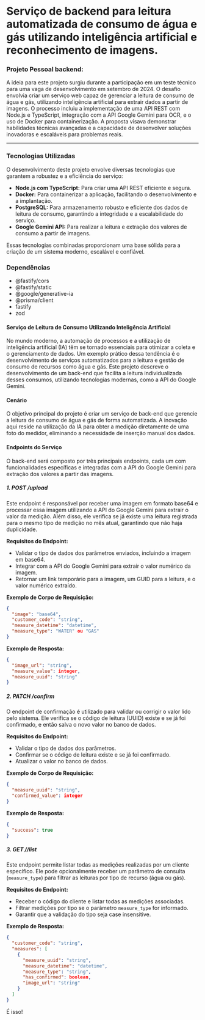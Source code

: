 # Serviço de backend para leitura automatizada de consumo de água e gás utilizando inteligência artificial e reconhecimento de imagens.

### Projeto Pessoal backend:

A ideia para este projeto surgiu durante a participação em um teste técnico para uma vaga de desenvolvimento em setembro de 2024. O desafio envolvia criar um serviço web capaz de gerenciar a leitura de consumo de água e gás, utilizando inteligência artificial para extrair dados a partir de imagens. O processo incluiu a implementação de uma API REST com Node.js e TypeScript, integração com a API Google Gemini para OCR, e o uso de Docker para containerização. A proposta visava demonstrar habilidades técnicas avançadas e a capacidade de desenvolver soluções inovadoras e escaláveis para problemas reais.

---

### Tecnologias Utilizadas

O desenvolvimento deste projeto envolve diversas tecnologias que garantem a robustez e a eficiência do serviço:

- **Node.js com TypeScript:** Para criar uma API REST eficiente e segura.
- **Docker:** Para containerizar a aplicação, facilitando o desenvolvimento e a implantação.
- **PostgreSQL:** Para armazenamento robusto e eficiente dos dados de leitura de consumo, garantindo a integridade e a escalabilidade do serviço.
- **Google Gemini API:** Para realizar a leitura e extração dos valores de consumo a partir de imagens.

Essas tecnologias combinadas proporcionam uma base sólida para a criação de um sistema moderno, escalável e confiável.

### Dependências

- @fastify/cors
- @fastify/static
- @google/generative-ia
- @prisma/client
- fastify
- zod

#### Serviço de Leitura de Consumo Utilizando Inteligência Artificial

No mundo moderno, a automação de processos e a utilização de inteligência artificial (IA) têm se tornado essenciais para otimizar a coleta e o gerenciamento de dados. Um exemplo prático dessa tendência é o desenvolvimento de serviços automatizados para a leitura e gestão de consumo de recursos como água e gás. Este projeto descreve o desenvolvimento de um back-end que facilita a leitura individualizada desses consumos, utilizando tecnologias modernas, como a API do Google Gemini.

#### Cenário

O objetivo principal do projeto é criar um serviço de back-end que gerencie a leitura de consumo de água e gás de forma automatizada. A inovação aqui reside na utilização da IA para obter a medição diretamente de uma foto do medidor, eliminando a necessidade de inserção manual dos dados.

#### Endpoints do Serviço

O back-end será composto por três principais endpoints, cada um com funcionalidades específicas e integradas com a API do Google Gemini para extração dos valores a partir das imagens.

##### 1. POST /upload

Este endpoint é responsável por receber uma imagem em formato base64 e processar essa imagem utilizando a API do Google Gemini para extrair o valor da medição. Além disso, ele verifica se já existe uma leitura registrada para o mesmo tipo de medição no mês atual, garantindo que não haja duplicidade.

**Requisitos do Endpoint:**

- Validar o tipo de dados dos parâmetros enviados, incluindo a imagem em base64.
- Integrar com a API do Google Gemini para extrair o valor numérico da imagem.
- Retornar um link temporário para a imagem, um GUID para a leitura, e o valor numérico extraído.

**Exemplo de Corpo de Requisição:**

```json
{
  "image": "base64",
  "customer_code": "string",
  "measure_datetime": "datetime",
  "measure_type": "WATER" ou "GAS"
}
```

**Exemplo de Resposta:**

```json
{
  "image_url": "string",
  "measure_value": integer,
  "measure_uuid": "string"
}
```

##### 2. PATCH /confirm

O endpoint de confirmação é utilizado para validar ou corrigir o valor lido pelo sistema. Ele verifica se o código de leitura (UUID) existe e se já foi confirmado, e então salva o novo valor no banco de dados.

**Requisitos do Endpoint:**

- Validar o tipo de dados dos parâmetros.
- Confirmar se o código de leitura existe e se já foi confirmado.
- Atualizar o valor no banco de dados.

**Exemplo de Corpo de Requisição:**

```json
{
  "measure_uuid": "string",
  "confirmed_value": integer
}
```

**Exemplo de Resposta:**

```json
{
  "success": true
}
```

##### 3. GET /<customer code>/list

Este endpoint permite listar todas as medições realizadas por um cliente específico. Ele pode opcionalmente receber um parâmetro de consulta (`measure_type`) para filtrar as leituras por tipo de recurso (água ou gás).

**Requisitos do Endpoint:**

- Receber o código do cliente e listar todas as medições associadas.
- Filtrar medições por tipo se o parâmetro `measure_type` for informado.
- Garantir que a validação do tipo seja case insensitive.

**Exemplo de Resposta:**

```json
{
  "customer_code": "string",
  "measures": [
    {
      "measure_uuid": "string",
      "measure_datetime": "datetime",
      "measure_type": "string",
      "has_confirmed": boolean,
      "image_url": "string"
    }
  ]
}
```

É isso!

